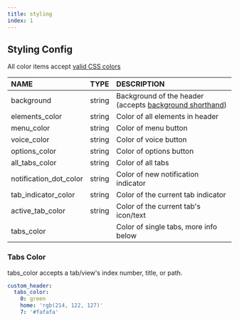 ```yaml
---
title: styling
index: 1
---
```


## Styling Config

All color items accept [valid CSS colors](https://developer.mozilla.org/en-US/docs/Web/CSS/color)

| NAME                   | TYPE   | DESCRIPTION                                                                                                           |
| :--------------------- | :----- | :-------------------------------------------------------------------------------------------------------------------- |
| background             | string | Background of the header (accepts [background shorthand](https://developer.mozilla.org/en-US/docs/Web/CSS/background)) |
| elements_color         | string | Color of all elements in header                                                                                       |
| menu_color             | string | Color of menu button                                                                                                  |
| voice_color            | string | Color of voice button                                                                                                 |
| options_color          | string | Color of options button                                                                                               |
| all_tabs_color         | string | Color of all tabs                                                                                                     |
| notification_dot_color | string | Color of new notification indicator                                                                                   |
| tab_indicator_color    | string | Color of the current tab indicator                                                                                    |
| active_tab_color       | string | Color of the current tab's icon/text                                                                                  |
| tabs_color             |        | Color of single tabs, more info below                                                                                 |

### Tabs Color

tabs_color accepts a tab/view's index number, title, or path.

```yaml
custom_header:
  tabs_color:
    0: green
    home: 'rgb(214, 122, 127)'
    7: '#fafafa'
```
